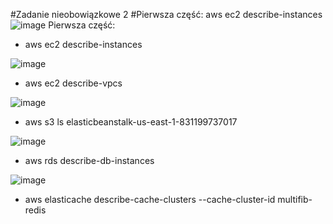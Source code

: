 #Zadanie nieobowiązkowe 2
#Pierwsza część:
aws ec2 describe-instances
![image](https://user-images.githubusercontent.com/82946460/215314677-a688c376-d54e-4fa7-81c2-7694818097d6.png)
Pierwsza część: 
- aws ec2 describe-instances 

![image](https://user-images.githubusercontent.com/82946460/215314742-0a57b50c-2b8a-4843-8552-c3992ca44e87.png)

- aws ec2 describe-vpcs

![image](https://user-images.githubusercontent.com/82946460/215315283-969c2688-a1ba-48f0-9c28-fbcfe728cf79.png)


- aws s3 ls elasticbeanstalk-us-east-1-831199737017

![image](https://user-images.githubusercontent.com/82946460/215315555-4a638f6f-2983-4b98-8de1-483e2dba51e5.png)

- aws rds describe-db-instances

![image](https://user-images.githubusercontent.com/82946460/215315686-7a1c9071-23e6-4094-b967-9d5c7d6ba454.png)

- aws elasticache describe-cache-clusters --cache-cluster-id multifib-redis
